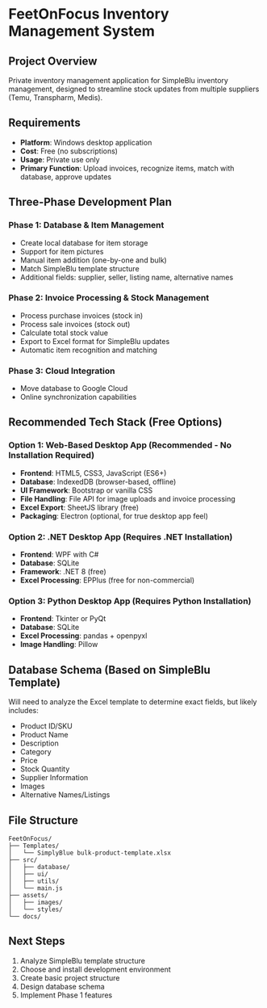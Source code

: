 # FeetOnFocus Inventory Management System

## Project Overview
Private inventory management application for SimpleBlu inventory management, designed to streamline stock updates from multiple suppliers (Temu, Transpharm, Medis).

## Requirements
- **Platform**: Windows desktop application
- **Cost**: Free (no subscriptions)
- **Usage**: Private use only
- **Primary Function**: Upload invoices, recognize items, match with database, approve updates

## Three-Phase Development Plan

### Phase 1: Database & Item Management
- Create local database for item storage
- Support for item pictures
- Manual item addition (one-by-one and bulk)
- Match SimpleBlu template structure
- Additional fields: supplier, seller, listing name, alternative names

### Phase 2: Invoice Processing & Stock Management
- Process purchase invoices (stock in)
- Process sale invoices (stock out)
- Calculate total stock value
- Export to Excel format for SimpleBlu updates
- Automatic item recognition and matching

### Phase 3: Cloud Integration
- Move database to Google Cloud
- Online synchronization capabilities

## Recommended Tech Stack (Free Options)

### Option 1: Web-Based Desktop App (Recommended - No Installation Required)
- **Frontend**: HTML5, CSS3, JavaScript (ES6+)
- **Database**: IndexedDB (browser-based, offline)
- **UI Framework**: Bootstrap or vanilla CSS
- **File Handling**: File API for image uploads and invoice processing
- **Excel Export**: SheetJS library (free)
- **Packaging**: Electron (optional, for true desktop app feel)

### Option 2: .NET Desktop App (Requires .NET Installation)
- **Frontend**: WPF with C#
- **Database**: SQLite
- **Framework**: .NET 8 (free)
- **Excel Processing**: EPPlus (free for non-commercial)

### Option 3: Python Desktop App (Requires Python Installation)
- **Frontend**: Tkinter or PyQt
- **Database**: SQLite
- **Excel Processing**: pandas + openpyxl
- **Image Handling**: Pillow

## Database Schema (Based on SimpleBlu Template)
Will need to analyze the Excel template to determine exact fields, but likely includes:
- Product ID/SKU
- Product Name
- Description
- Category
- Price
- Stock Quantity
- Supplier Information
- Images
- Alternative Names/Listings

## File Structure
```
FeetOnFocus/
├── Templates/
│   └── SimplyBlue bulk-product-template.xlsx
├── src/
│   ├── database/
│   ├── ui/
│   ├── utils/
│   └── main.js
├── assets/
│   ├── images/
│   └── styles/
└── docs/
```

## Next Steps
1. Analyze SimpleBlu template structure
2. Choose and install development environment
3. Create basic project structure
4. Design database schema
5. Implement Phase 1 features